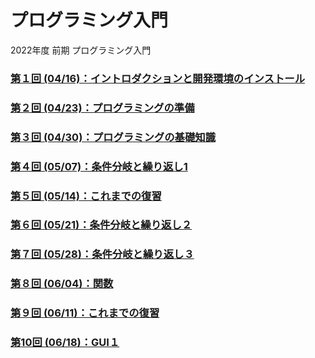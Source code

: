 # プログラミング入門

2022年度 前期 プログラミング入門

### [第１回 (04/16)：イントロダクションと開発環境のインストール](01/)

### [第２回 (04/23)：プログラミングの準備](02/)

### [第３回 (04/30)：プログラミングの基礎知識](03/)

### [第４回 (05/07)：条件分岐と繰り返し1](04/)

### [第５回 (05/14)：これまでの復習](05/)

### [第６回 (05/21)：条件分岐と繰り返し２](06/)

### [第７回 (05/28)：条件分岐と繰り返し３](07/)

### [第８回 (06/04)：関数](08/)

### [第９回 (06/11)：これまでの復習](09/)

### [第10回 (06/18)：GUI１](10/)
